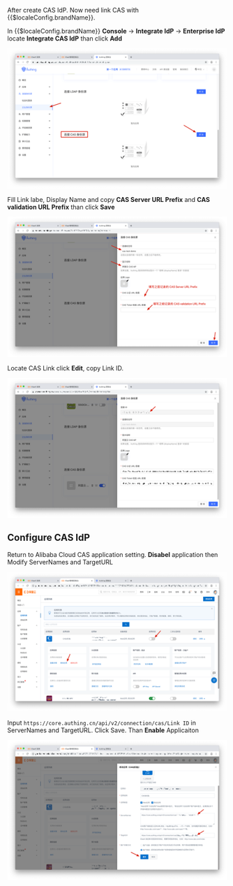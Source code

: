 <IntegrationDetailCard :title="`Configure CAS IdP in {{$localeConfig.brandName}}`">

After create CAS IdP. Now need link CAS with {{$localeConfig.brandName}}.

In {{$localeConfig.brandName}} **Console** -> **Integrate IdP** -> **Enterprise IdP** locate **Integrate CAS IdP** than click **Add**

![](./images/cas-1.png)

Fill Link labe, Display Name and copy **CAS Server URL Prefix** and **CAS validation URL Prefix** than click **Save**

![](./images/cas-2.png)

Locate CAS Link click **Edit**, copy Link ID.

![](./images/cas-3.png)

## Configure CAS IdP

Return to Alibaba Cloud CAS application setting. **Disabel** application then Modify ServerNames and TargetURL

![](./images/cas-4.png)

Input `https://core.authing.cn/api/v2/connection/cas/Link ID` in ServerNames and TargetURL. Click Save. Than **Enable** Applicaiton

![](./images/cas-5.png)

</IntegrationDetailCard>
